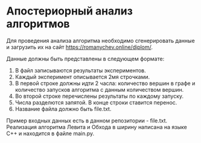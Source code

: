 # Апостериорный анализ алгоритмов

Для проведения анализа алгоритма необходимо сгенерировать данные и загрузить их на сайт https://romanychev.online/diplom/.

Данные должны быть представлены в следующем формате:
1. В файл записываются результаты экспериментов.
2. Каждый эксперимент описывается 2мя строчками.
3. В первой строке должны идти 2 часла: количество вершин в графе и количество запусков алгоритма с данным количеством вершин.
4. Во второй строке перечислены результаты по каждому запуску.
5. Числа разделются запятой. В конце строки ставится перенос.
6. Название файла должно быть file.txt.

Пример входных данных есть в данном репозитории - file.txt.
Реализация алгоритма Левита и Обхода в ширину написана на языке C++ и находится в файле main.py.
